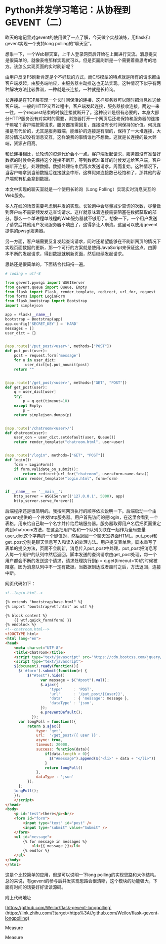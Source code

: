 # Python并发学习笔记：从协程到GEVENT（二）

昨天的笔记里对gevent的使用做了一点了解，今天做个实战演练，用flask和gevent实现一个支持long polling的“聊天室”。

想象一下，一个Web聊天室，上千人登录网页后开始在上面进行交流。消息提交是很简单的，就像表格那样实现就可以。但是页面刷新是一个需要着重思考的地方。该怎么实现页面的实时刷新呢？

由用户反复F5刷新肯定是个不好玩的方式，而C/S模型的特点就是所有的请求都由客户端发起，由服务端响应，由服务器主动推送也无法实现。这种情况下似乎有两种解决方法比较靠谱，一种就是长连接，一种就是长轮询。

长连接是在TCP层实现一个长时间保活的连接，这样服务器可以随时把消息推送给客户端。一般的HTTP交互过程中，客户端发起连接，服务器接收连接，两边一来一往，一个request结束的时候连接就断开了。这种设计是很有必要的，本身大部分HTTP服务没有对实时的需要，浏览器打开一个网页后还老保持和服务器的连接干嘛呢？客户端按需请求，服务器按需回复，连接没有长时间保持的价值。何况连接是有代价的，尤其是服务器端，能维护的连接是有限的，保持了一大堆连接，大部分情况却没有消息交互，这样浪费的事情谁也不想做。这就是长连接的最大弊端，资源占用高。

和长连接相比，长轮询的资源代价会小一点。客户端发起请求，服务器没有准备好数据的时候会先保持这个连接不断开，等到数据准备好的时候发送给客户端，客户端断开连接，处理数据。数据处理结束后再次发送请求。周而复始。这种情况下，当客户端拿到当前数据后连接就会中断，这样假如连接数已经饱和了，那其他的客户端就有机会拿到数据。

本文中实现的聊天室就是一个使用长轮询（Long Polling）实现实时消息交互的Web服务。

多人在线的场景需要考虑到并发的实现。长轮询中会尽量减少查询的次数，尽量做到客户端不需要频发发送查询请求。这样就意味着连接需要阻塞在数据获取的部分。那么一个单进程单线程的Web服务器就不够用了。想象一下，一个用户发送了请求后其他用户发现服务器不响应了，这得多让人崩溃。这里可以使用gevent提供的pwsgi服务器。

另一方面，客户端需要反复发起查询请求，同时还希望能够在不刷新网页的情况下实现页面数据的更新，那一个可行的方案就是使用JavaScript来保证这点。由脚本不断的发起请求，得到数据就刷新页面，然后继续发起请求。

思路还是很简单的，下面结合代码捋一遍。

```python
# coding = utf-8

from gevent.pywsgi import WSGIServer
from gevent.queue import Queue, Empty
from flask import Flask, render_template, redirect, url_for, request
from forms import LoginForm
from flask_bootstrap import Bootstrap
import simplejson

app = Flask(__name__)
bootstrap = Bootstrap(app)
app.config['SECRET_KEY'] = 'HARD'
messages = []
user_dict = {}


@app.route('/put_post/<user>', methods=["POST"])
def put_post(user):
    post = request.form['message']
    for u in user_dict:
         user_dict[u].put_nowait(post)
    return ""


@app.route('/get_post/<user>', methods=["GET", "POST"])
def get_post(user):
    q = user_dict[user]
    try:
        p = q.get(timeout=10)
    except Empty:
        p = ''
    return simplejson.dumps(p)


@app.route('/chatroom/<user>/')
def chatroom(user):
    user_con = user_dict.setdefault(user, Queue())
    return render_template("chatroom.html", user=user)


@app.route("/login", methods=["GET", "POST"])
def login():
    form = LoginForm()
    if form.validate_on_submit():
        return redirect(url_for("chatroom", user=form.name.data))
    return render_template("login.html", form=form)


if __name__ == '__main__':
    http_server = WSGIServer(('127.0.0.1', 5000), app)
    http_server.serve_forever()
```

后端程序还是很简明的。我按照网页执行的顺序依次说明一下。后端启动一个由gevent提供的一个并发http服务器。用户首先访问的是login，在这里会看到一个表格，用来给自己取一个名字并传给后端服务器。服务器取得用户名后把页面重定向到chatroom方法，在这会把用户名和一个队列关联在一起作为全局变量user_dict这个字典的一个键值对，然后返回一个聊天室界面HTML。put_post和get_post分别是聊天信息写入和读入的处理方法。用户提交表单后，脚本重写了表单的提交方法，页面不会刷新，消息传入put_post中处理，put_post把消息写入每一个用户的队列中然后返回。脚本发送的查询请求由get_post处理，每一个用户都会不断的发送这个请求，请求处理执行到p = q.get(timeout=10)的时候被阻塞，因为消息队列中不一定有数据。当数据到达或者超时之后，方法返回，连接中断。

网页代码如下：

```html
<!--login.html-->

{% extends "bootstrap/base.html" %}
{% import "bootstrap/wtf.html" as wtf %}

{% block content %}
    {{ wtf.quick_form(form) }}
{% endblock %}
<!--chatroom.html-->
<!DOCTYPE html>
<html lang="en">
<head>
    <meta charset="UTF-8">
    <title>Chatroom</title>
    <script type="text/javascript" src="https://cdn.bootcss.com/jquery/3.0.0/jquery.min.js"></script>
    <script type="text/javascript">
    $(document).ready(function(){
      $('#form').submit(function(e) {
          $("#test").hide()
                var message = $("#post").val();
                $.ajax({
                    'type'     : 'POST',
                    'url'      : '/put_post/{{user}}',
                    'data'     : { 'message': message },
                    'dataType' : 'json',
                });
                e.preventDefault();
            });
      var longPoll = function(){
          return $.ajax({
              type: 'get',
              url:  '/get_post/{{ user }}',
              async: true,
              timeout: 20000,
              success: function(data){
                  if(data.length > 0){
                    $("#message").append($("<li>" + data + "</li>"))
                  }
                  return longPoll()
              },
              dataType : 'json'
          });
      };
    longPoll();
    });
    </script>
</head>
<body>
    <p id="test">there</p><br/>
    <form id="form">
        <input type="text" id="post" />
        <input type="submit" value="Submit" />
    </form>
    <ul id="message">
        {% for message in messages %}
            <li>{{ message }}</li>
        {% endfor %}
    </ul>
</body>
</html>
```

这是个比较简单的应用，但是可以说明一下long polling的实现思路和大体结构。总的来说，有gevent的参与后并发实现思路会很清晰，这个模块的功能强大，下面有时间的话要好好读读源码。

附上代码地址

[https://github.com/Weilor/flask-gevent-longpolling](https://link.zhihu.com/?target=https%3A//github.com/Weilor/flask-gevent-longpolling)

Measure

Measure